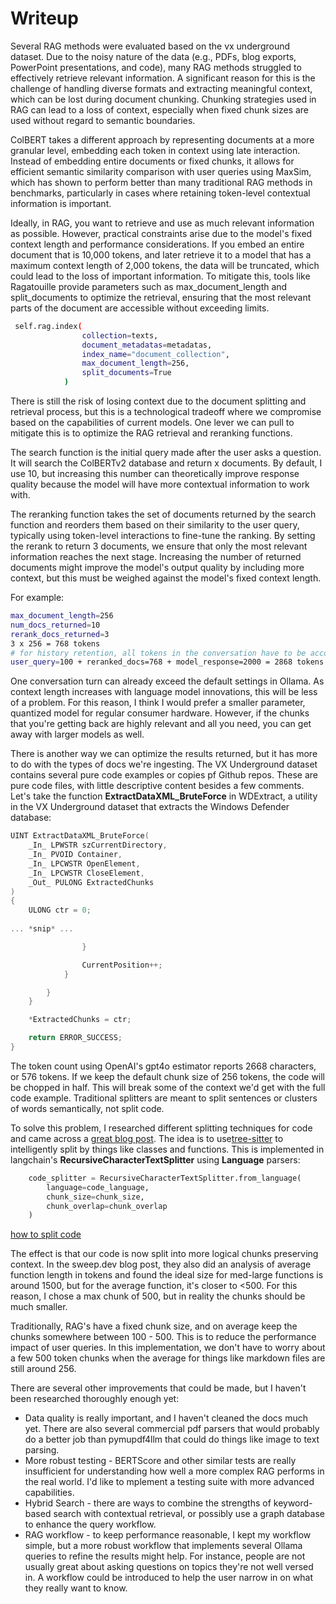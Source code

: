 # Writeup
Several RAG methods were evaluated based on the vx underground dataset. Due to the noisy nature of the data 
(e.g., PDFs, blog exports, PowerPoint presentations, and code), many RAG methods struggled to effectively retrieve 
relevant information. A significant reason for this is the challenge of handling diverse formats and extracting 
meaningful context, which can be lost during document chunking. Chunking strategies used in RAG can lead to a loss of 
context, especially when fixed chunk sizes are used without regard to semantic boundaries.  

ColBERT takes a different approach by representing documents at a more granular level, embedding each token in context 
using late interaction. Instead of embedding entire documents or fixed chunks, it allows for efficient semantic 
similarity comparison with user queries using MaxSim, which has shown to perform better than many 
traditional RAG methods in benchmarks, particularly in cases where retaining token-level contextual information is 
important.

Ideally, in RAG, you want to retrieve and use as much relevant information as possible. However, practical constraints 
arise due to the model's fixed context length and performance considerations. If you embed an entire document that is 
10,000 tokens, and later retrieve it to a model that has a maximum context length of 2,000 tokens, the data will be
truncated, which could lead to the loss of important information. To mitigate this, tools like Ragatouille provide 
parameters such as max_document_length and split_documents to optimize the retrieval, ensuring that the most relevant 
parts of the document are accessible without exceeding limits.

```bash
 self.rag.index(
                collection=texts,
                document_metadatas=metadatas,
                index_name="document_collection",
                max_document_length=256,
                split_documents=True
            )
```
There is still the risk of losing context due to the document splitting and retrieval process, but this is a 
technological tradeoff where we compromise based on the capabilities of current models. One lever we can pull to 
mitigate this is to optimize the RAG retrieval and reranking functions.  
  
The search function is the initial query made after the user asks a question. It will search the ColBERTv2 
database and return x documents. By default, I use 10, but increasing this number can theoretically improve 
response quality because the model will have more contextual information to work with.
  
The reranking function takes the set of documents returned by the search function and reorders them based on 
their similarity to the user query, typically using token-level interactions to fine-tune the ranking. By 
setting the rerank to return 3 documents, we ensure that only the most relevant information reaches the next 
stage. Increasing the number of returned documents might improve the model's output quality by including more 
context, but this must be weighed against the model's fixed context length.
  
For example:
```bash
max_document_length=256
num_docs_returned=10
rerank_docs_returned=3
3 x 256 = 768 tokens
# for history retention, all tokens in the conversation have to be accounted for, so:
user_query=100 + reranked_docs=768 + model_response=2000 = 2868 tokens
```
One conversation turn can already exceed the default settings in Ollama. As context length increases 
with language model innovations, this will be less of a problem. For this reason, I think I would 
prefer a smaller parameter, quantized model for regular consumer hardware. However, if the chunks 
that you're getting back are highly relevant and all you need, you can get away with larger models 
as well.
  
There is another way we can optimize the results returned, but it has more to do with the types of docs 
we're ingesting. The VX Underground dataset contains several pure code examples or copies pf Github repos. 
These are pure code files, with little descriptive content besides a few comments. Let's take the  function 
**ExtractDataXML_BruteForce** in WDExtract, a utility in the VX Underground dataset that extracts the Windows Defender 
database:
```cpp
UINT ExtractDataXML_BruteForce(
    _In_ LPWSTR szCurrentDirectory,
    _In_ PVOID Container,
    _In_ LPCWSTR OpenElement,
    _In_ LPCWSTR CloseElement,
    _Out_ PULONG ExtractedChunks
)
{
    ULONG ctr = 0;
    
... *snip* ...

                }

                CurrentPosition++;
            }

        }
    }

    *ExtractedChunks = ctr;

    return ERROR_SUCCESS;
}
```
The token count using OpenAI's gpt4o estimator reports 2668 characters, or 576 tokens. If we keep the default
chunk size of 256 tokens, the code will be chopped in half. This will break some of the context we'd get with
the full code example. Traditional splitters are meant to split sentences or clusters of words semantically, 
not split code.
  
To solve this problem, I researched different splitting techniques for code and came across a 
[great blog post](https://docs.sweep.dev/blogs/chunking-2m-files). The idea is to use[tree-sitter](https://tree-sitter.github.io/tree-sitter/) to intelligently split by things like classes and 
functions. This is implemented in langchain's **RecursiveCharacterTextSplitter** using **Language** parsers:
```python
    code_splitter = RecursiveCharacterTextSplitter.from_language(
        language=code_language,
        chunk_size=chunk_size,
        chunk_overlap=chunk_overlap
    )
```
[how to split code](https://python.langchain.com/docs/how_to/code_splitter/)
  
The effect is that our code is now split into more logical chunks preserving context. In the sweep.dev blog 
post, they also did an analysis of average function length in tokens and found the ideal size for med-large 
functions is around 1500, but for the average function, it's closer to <500. For this reason, I chose a max 
chunk of 500, but in reality the chunks should be much smaller. 
  
Traditionally, RAG's have a fixed chunk size, and on average keep the chunks somewhere between 100 - 500. This
is to reduce the performance impact of user queries. In this implementation, we don't have to worry about a few 
500 token chunks when the average for things like markdown files are still around 256.
  
There are several other improvements that could be made, but I haven't been researched thoroughly enough yet:
  * Data quality is really important, and I haven't cleaned the docs much yet. There are also several commercial pdf
parsers that would probably do a better job than pymupdf4llm that could do things like image to text parsing.
  * More robust testing - BERTScore and other similar tests are really insufficient for understanding how well
a more complex RAG performs in the real world. I'd like to mplement a testing suite with more advanced capabilities.
  * Hybrid Search - there are ways to combine the strengths of keyword-based search with contextual retrieval, 
or possibly use a graph database to enhance the query workflow.
  * RAG workflow - to keep performance reasonable, I kept my workflow simple, but a more robust workflow that
implements several Ollama queries to refine the results might help. For instance, people are not usually great
about asking questions on topics they're not well versed in. A workflow could be introduced to help the user
narrow in on what they really want to know.

